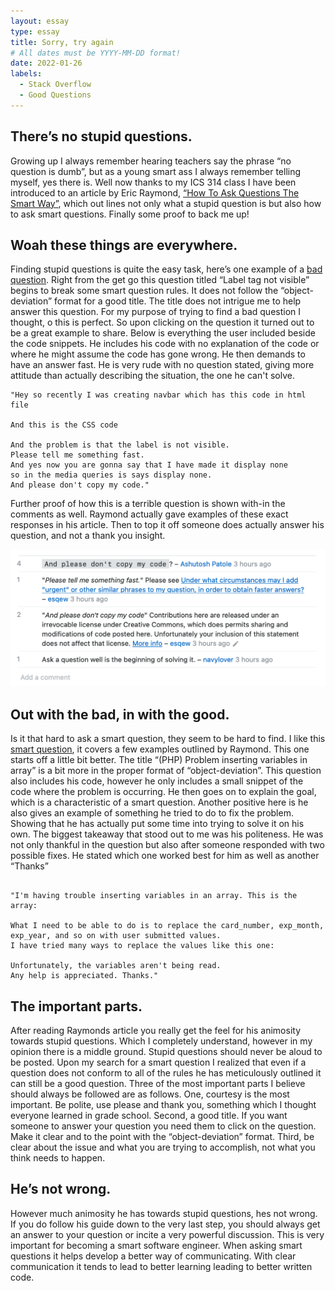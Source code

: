 ```yaml
---
layout: essay
type: essay
title: Sorry, try again
# All dates must be YYYY-MM-DD format!
date: 2022-01-26
labels:
  - Stack Overflow
  - Good Questions
---
```


## There’s no stupid questions.

Growing up I always remember hearing teachers say the phrase “no question is dumb”, but as a young smart ass I always remember telling myself, yes there is. Well now thanks to my ICS 314 class I have been introduced to an article by Eric Raymond, <a href="http://www.catb.org/esr/faqs/smart-questions.html"> “How To Ask Questions The Smart Way”</a>, which out lines not only what a stupid question is but also how to ask smart questions. Finally some proof to back me up!

## Woah these things are everywhere.

Finding stupid questions is quite the easy task, here’s one example of a <a href="https://stackoverflow.com/questions/70888975/label-tag-not-visible"> bad question</a>. Right from the get go this question titled “Label tag not visible” begins to break some smart question rules. It does not follow the “object-deviation” format for a good title. The title does not intrigue me to help answer this question. For my purpose of trying to find a bad question I thought, o this is perfect. So upon clicking on the question it turned out to be a great example to share. Below is everything the user included beside the code snippets.  He includes his code with no explanation of the code or where he might assume the code has gone wrong. He then demands to have an answer fast. He is very rude with no question stated, giving more attitude than actually describing the situation, the one he can't solve. 

```
"Hey so recently I was creating navbar which has this code in html file

And this is the CSS code

And the problem is that the label is not visible. 
Please tell me something fast. 
And yes now you are gonna say that I have made it display none 
so in the media queries is says display none. 
And please don't copy my code."⠀

```
Further proof of how this is a terrible question is shown with-in the comments as well. Raymond actually gave examples of these exact responses in his article. Then to top it off someone does actually answer his question, and not a thank you insight.

<img class="img-fluid" src="../img/bad.png">

## Out with the bad, in with the good.

Is it that hard to ask a smart question, they seem to be hard to find. I like this <a href="https://stackoverflow.com/questions/70888344/php-problem-inserting-variables-in-array"> smart question</a>, it covers a few examples outlined by Raymond.  This one starts off a little bit better. The title “(PHP) Problem inserting variables in array” is a bit more in the proper format of  “object-deviation”. This question also includes his code, however he only includes a small snippet of the code where the problem is occurring. He then goes on to explain the goal, which is a characteristic of a smart question. Another positive here is he also gives an example of something he tried to do to fix the problem. Showing that he has actually put some time into trying to solve it on his own. The biggest takeaway that stood out to me was his politeness. He was not only thankful in the question but also after someone responded with two possible fixes. He stated which one worked best for him as well as another “Thanks”

```

"I'm having trouble inserting variables in an array. This is the array:

What I need to be able to do is to replace the card_number, exp_month, 
exp_year, and so on with user submitted values. 
I have tried many ways to replace the values like this one:

Unfortunately, the variables aren't being read. 
Any help is appreciated. Thanks."

``` 
## The important parts.

After reading Raymonds article you really get the feel for his animosity towards stupid questions. Which I completely understand, however in my opinion there is a middle ground. Stupid questions should never be aloud to be posted. Upon my search for a smart question I realized that even if a question does not conform to all of the rules he has meticulously outlined it can still be a good question. Three of the most important parts I believe should always be followed are as follows. One, courtesy is the most important. Be polite, use please and thank you, something which I thought everyone learned in grade school. Second, a good title. If you want someone to answer your question you need them to click on the question. Make it clear and to the point with the “object-deviation” format. Third, be clear about the issue and what you are trying to accomplish, not what you think needs to happen. 

## He’s not wrong.

However much animosity he has towards stupid questions, hes not wrong. If you do follow his guide down to the very last step, you should always get an answer to your question or incite a very powerful discussion. This is very important for becoming a smart software engineer. When asking smart questions it helps develop a better way of communicating. With clear communication it tends to lead to better learning leading to better written code. 



